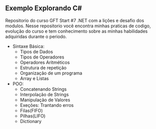 ## Exemplo Explorando C#
Repositorio do curso GFT Start #7 .NET com a lições e desafio dos modulos. Nesse repositorio você encontra minhas praticas de codigo, evolução do curso e tem conhecimento sobre
as minhas habilidades adquiridas durante o periodo. 
- Sintaxe Básica:
  - Tipos de Dados
  - Tipos de Operadores
  - Operadores Aritméticos
  - Estrutura de repetição
  - Organização de um programa
  - Array e Listas
- POO:
  - Concatenando Strings
  - Interpolação de Strings
  - Manipulação de Valores
  - Exeções: Trantando erros
  - Filas(FIFO)
  - Pilhas(LIFO)
  - Dictionary
